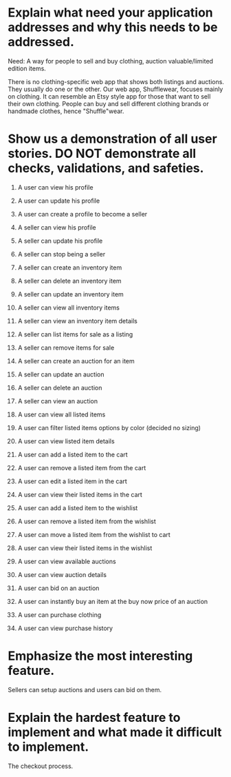 # Explain what need your application addresses and why this needs to be addressed.
Need: A way for people to sell and buy clothing, auction valuable/limited edition items. 

There is no clothing-specific web app that shows both listings and auctions. They usually do one or the other. Our web app, Shufflewear, focuses mainly on clothing. It can resemble an Etsy style app for those that want to sell their own clothing. People can buy and sell different clothing brands or handmade clothes, hence "Shuffle"wear.

# Show us a demonstration of all user stories. DO NOT demonstrate all checks, validations, and safeties.
1. A user can view his profile
2. A user can update his profile
3. A user can create a profile to become a seller
4. A seller can view his profile
5. A seller can update his profile
6. A seller can stop being a seller

7. A seller can create an inventory item
8. A seller can delete an inventory item
9. A seller can update an inventory item
10. A seller can view all inventory items
11. A seller can view an inventory item details

12. A seller can list items for sale as a listing
13. A seller can remove items for sale

14. A seller can create an auction for an item
15. A seller can update an auction
16. A seller can delete an auction
17. A seller can view an auction

18. A user can view all listed items
19. A user can filter listed items options by color (decided no sizing)
20. A user can view listed item details

21. A user can add a listed item to the cart 
22. A user can remove a listed item from the cart
23. A user can edit a listed item in the cart
24. A user can view their listed items in the cart

25. A user can add a listed item to the wishlist
26. A user can remove a listed item from the wishlist
27. A user can move a listed item from the wishlist to cart
28. A user can view their listed items in the wishlist

29. A user can view available auctions
30. A user can view auction details
31. A user can bid on an auction
32. A user can instantly buy an item at the buy now price of an auction

33. A user can purchase clothing
34. A user can view purchase history


# Emphasize the most interesting feature.
Sellers can setup auctions and users can bid on them.

# Explain the hardest feature to implement and what made it difficult to implement.
The checkout process.

